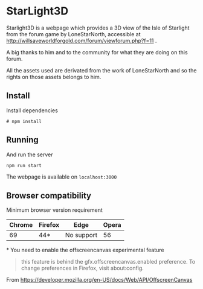 # StarLight3D

Starlight3D is a webpage which provides a 3D view of the Isle of Starlight from the forum game by LoneStarNorth, accessible at http://willsaveworldforgold.com/forum/viewforum.php?f=11 .

A big thanks to him and to the community for what they are doing on this forum.

All the assets used are derivated from the work of LoneStarNorth and so the rights on those assets belongs to him.

## Install

Install dependencies
```
# npm install
```

## Running

And run the server
```
npm run start
```

The webpage is available on `localhost:3000`

## Browser compatibility

Minimum browser version requirement

| Chrome | Firefox | Edge        | Opera |
| ------ | ------- | ----------- | ----- |
| 69     | 44*     |  No support | 56    |

\* You need to enable the offscreencanvas experimental feature
 > this feature is behind the gfx.offscreencanvas.enabled preference. To change preferences in Firefox, visit about:config.

From https://developer.mozilla.org/en-US/docs/Web/API/OffscreenCanvas